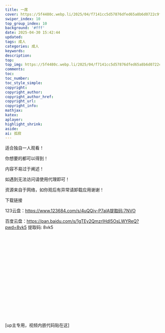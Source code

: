 ```yaml
---
title: 一席
cover: https://5f4480c.webp.li/2025/04/f7141cc5d57876dfed65a8b6d0722c9f.png
swiper_index: 10
top_group_index: 10
background: '#fff'
date: 2025-04-30 15:42:44
updated:
tags: 成人
categories: 成人
keywords:
description:
top:
top_img: https://5f4480c.webp.li/2025/04/f7141cc5d57876dfed65a8b6d0722c9f.png
comments:
toc:
toc_number:
toc_style_simple:
copyright:
copyright_author:
copyright_author_href:
copyright_url:
copyright_info:
mathjax:
katex:
aplayer:
highlight_shrink:
aside:
ai: 孤寂
---
```

适合独自一人观看！

你想要的都可以得到！

内容不易过于阐述！

如遇到无法访问请使用代理即可！

资源来自于网络，如你观后有异常请卸载应用谢谢！

下载链接

123云盘：https://www.123684.com/s/4uQQjv-P7alA提取码:7NVO

百度云盘：https://pan.baidu.com/s/1gTEy2QmzrlHdI5OsLWYReQ?pwd=8vk5 提取码: 8vk5

<div class="video-container">
[up主专用，视频内嵌代码贴在这]
</div>

<style>
.video-container {
    position: relative;
    width: 100%;
    padding-top: 56.25%; /* 16:9 aspect ratio (height/width = 9/16 * 100%) */
}

.video-container iframe {
    position: absolute;
    top: 0;
    left: 0;
    width: 100%;
    height: 100%;
}
</style>
